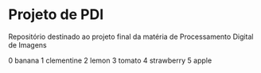 # Projeto de PDI
Repositório destinado ao projeto final da matéria de Processamento Digital de Imagens

0 banana
1 clementine
2 lemon
3 tomato
4 strawberry
5 apple
